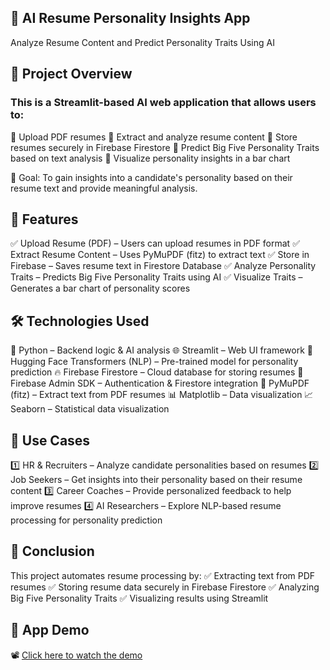 ## 📄 AI Resume Personality Insights App


Analyze Resume Content and Predict Personality Traits Using AI


## 🌟 Project Overview

 ### This is a Streamlit-based AI web application that allows users to:
🔹 Upload PDF resumes
🔹 Extract and analyze resume content
🔹 Store resumes securely in Firebase Firestore
🔹 Predict Big Five Personality Traits based on text analysis
🔹 Visualize personality insights in a bar chart

🎯 Goal: To gain insights into a candidate's personality based on their resume text and provide meaningful analysis.


## 🚀 Features

✅ Upload Resume (PDF) – Users can upload resumes in PDF format
✅ Extract Resume Content – Uses PyMuPDF (fitz) to extract text
✅ Store in Firebase – Saves resume text in Firestore Database
✅ Analyze Personality Traits – Predicts Big Five Personality Traits using AI
✅ Visualize Traits – Generates a bar chart of personality scores


## 🛠 Technologies Used

🐍 Python – Backend logic & AI analysis
🌐 Streamlit – Web UI framework
🤗 Hugging Face Transformers (NLP) – Pre-trained model for personality prediction
🔥 Firebase Firestore – Cloud database for storing resumes
🔑 Firebase Admin SDK – Authentication & Firestore integration
📄 PyMuPDF (fitz) – Extract text from PDF resumes
📊 Matplotlib – Data visualization
📈 Seaborn – Statistical data visualization


## 📌 Use Cases

1️⃣ HR & Recruiters – Analyze candidate personalities based on resumes
2️⃣ Job Seekers – Get insights into their personality based on their resume content
3️⃣ Career Coaches – Provide personalized feedback to help improve resumes
4️⃣ AI Researchers – Explore NLP-based resume processing for personality prediction


## 📢 Conclusion

This project automates resume processing by:
✅ Extracting text from PDF resumes
✅ Storing resume data securely in Firebase Firestore
✅ Analyzing Big Five Personality Traits
✅ Visualizing results using Streamlit

## 🎥 App Demo 

📽️ [Click here to watch the demo](https://github.com/user-attachments/assets/66df331b-fa7b-455a-80e7-5616a380f128)




